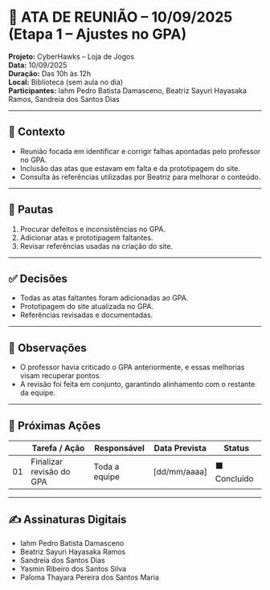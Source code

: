 # 📝 ATA DE REUNIÃO – 10/09/2025 (Etapa 1 – Ajustes no GPA)

**Projeto:** CyberHawks – Loja de Jogos  
**Data:** 10/09/2025  
**Duração:** Das 10h às 12h  
**Local:** Biblioteca (sem aula no dia)  
**Participantes:** Iahm Pedro Batista Damasceno, Beatriz Sayuri Hayasaka Ramos, Sandreia dos Santos Dias  

---

## 🎯 Contexto
- Reunião focada em identificar e corrigir falhas apontadas pelo professor no GPA.  
- Inclusão das atas que estavam em falta e da prototipagem do site.  
- Consulta às referências utilizadas por Beatriz para melhorar o conteúdo.  

---

## 📌 Pautas
1. Procurar defeitos e inconsistências no GPA.  
2. Adicionar atas e prototipagem faltantes.  
3. Revisar referências usadas na criação do site.  

---

## ✅ Decisões
- Todas as atas faltantes foram adicionadas ao GPA.  
- Prototipagem do site atualizada no GPA.  
- Referências revisadas e documentadas.  

---

## 📝 Observações
- O professor havia criticado o GPA anteriormente, e essas melhorias visam recuperar pontos.  
- A revisão foi feita em conjunto, garantindo alinhamento com o restante da equipe.  

---

## 🚀 Próximas Ações
|   | Tarefa / Ação          | Responsável | Data Prevista | Status |
|-----|-----------------------|-------------|---------------|--------|
| 01  | Finalizar revisão do GPA | Toda a equipe | [dd/mm/aaaa] | ⬛ Concluído |

---

## ✍️ Assinaturas Digitais
- Iahm Pedro Batista Damasceno  
- Beatriz Sayuri Hayasaka Ramos  
- Sandreia dos Santos Dias  
- Yasmin Ribeiro dos Santos Silva  
- Paloma Thayara Pereira dos Santos Maria 
